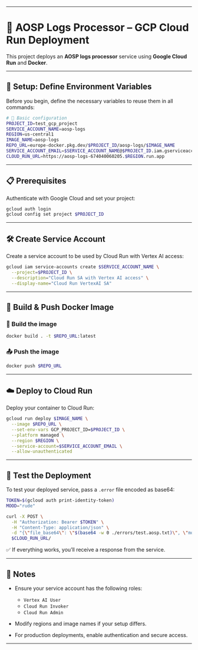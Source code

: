 
---


# 🚀 AOSP Logs Processor – GCP Cloud Run Deployment

This project deploys an **AOSP logs processor** service using **Google Cloud Run** and **Docker**.

---

## 🧰 Setup: Define Environment Variables

Before you begin, define the necessary variables to reuse them in all commands:

```bash
# 🔧 Basic configuration
PROJECT_ID=test_gcp_project
SERVICE_ACCOUNT_NAME=aosp-logs
REGION=us-central1
IMAGE_NAME=aosp-logs
REPO_URL=europe-docker.pkg.dev/$PROJECT_ID/aosp-logs/$IMAGE_NAME
SERVICE_ACCOUNT_EMAIL=$SERVICE_ACCOUNT_NAME@$PROJECT_ID.iam.gserviceaccount.com
CLOUD_RUN_URL=https://aosp-logs-674040060205.$REGION.run.app
````

---

## 📋 Prerequisites

Authenticate with Google Cloud and set your project:

```bash
gcloud auth login
gcloud config set project $PROJECT_ID
```

---

## 🛠️ Create Service Account

Create a service account to be used by Cloud Run with Vertex AI access:

```bash
gcloud iam service-accounts create $SERVICE_ACCOUNT_NAME \
  --project=$PROJECT_ID \
  --description="Cloud Run SA with Vertex AI access" \
  --display-name="Cloud Run VertexAI SA"
```

---

## 🐳 Build & Push Docker Image

### 🔧 Build the image

```bash
docker build . -t $REPO_URL:latest
```

### 📤 Push the image

```bash
docker push $REPO_URL
```

---

## ☁️ Deploy to Cloud Run

Deploy your container to Cloud Run:

```bash
gcloud run deploy $IMAGE_NAME \
  --image $REPO_URL \
  --set-env-vars GCP_PROJECT_ID=$PROJECT_ID \
  --platform managed \
  --region $REGION \
  --service-account=$SERVICE_ACCOUNT_EMAIL \
  --allow-unauthenticated
```

---

## 🧪 Test the Deployment

To test your deployed service, pass a `.error` file encoded as base64:

```bash
TOKEN=$(gcloud auth print-identity-token)
MOOD="rude"

curl -X POST \
  -H "Authorization: Bearer $TOKEN" \
  -H "Content-Type: application/json" \
  -d "{\"file_base64\": \"$(base64 -w 0 ./errors/test.aosp.txt)\", \"mood\": \"$MOOD\"}"
  $CLOUD_RUN_URL/
```

✅ If everything works, you’ll receive a response from the service.

---

## 🧾 Notes

* Ensure your service account has the following roles:

  * `Vertex AI User`
  * `Cloud Run Invoker`
  * `Cloud Run Admin`
* Modify regions and image names if your setup differs.
* For production deployments, enable authentication and secure access.

---

